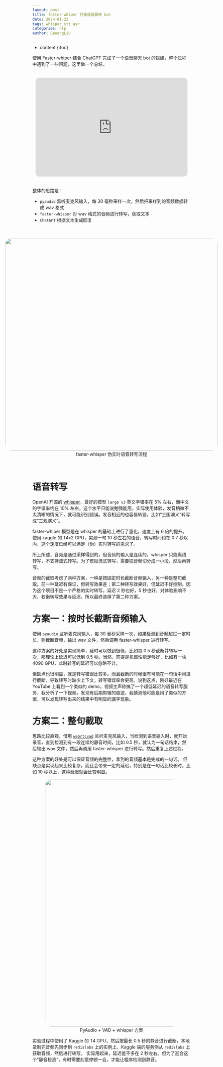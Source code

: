 ```yaml
---
layout: post
title: faster-whiper 打造语音聊天 bot
date: 2024-01-22
tags: whisper stt asr
categories: nlp
author: GaoangLiu
---
```

* content
{:toc}


使用 Faster-whiper 结合 ChatGPT 完成了一个语音聊天 bot 的搭建，整个过程中遇到了一些问题，这里做一个总结。




<style>
  .video-container {
    display: flex;
    justify-content: center;
    padding: 20px 10px;
  }

  iframe {
    width: 560px;
    height: 315px;
  }
  img {
    border-radius: 20px; /* 设置圆角的大小 */
  }
</style>


<div class="video-container">
  <iframe
  width="560" 
  height="315"
  src="https://www.youtube.com/embed/8FQJ8_A6O28"
  title="YouTube video player" 
  frameborder="0"
  allow="accelerometer; autoplay; clipboard-write; encrypted-media; gyroscope; picture-in-picture; web-share" 
  allowfullscreen
  style="border-radius: 12px;"></iframe>
</div>

整体的思路是：
- `pyaudio` 监听麦克风输入，每 30 毫秒采样一次，然后把采样到的音频数据转成 wav 格式
- `faster-whisper` 对 wav 格式的音频进行转写，获取文本
- `ChatGPT` 根据文本生成回复

<div class="video-container">
  <figure style="text-align: center;">
      <img src="https://image.ddot.cc/202401/stream-whisper-flow-v3.gif" width=678pt>
      <figcaption style="text-align:center"> faster-whisper 伪实时语音转写流程  </figcaption>
  </figure>
</div>



# 语音转写 
OpenAI 开源的 [whisper](https://github.com/openai/whisper)，最好的模型 `large v3` 英文字错率在 5% 左右，而中文的字错率约在 10% 左右，这个水平只能说勉强能用。实际使用体验，发音稍微不太清晰的情况下，就可能识别错误。发音相近的也容易转错，比如“三国演义”转写成“三观演义”。

faster-whiper 模型是在 whisper 的基础上进行了量化，速度上有 6 倍的提升。使用 kaggle 的 T4x2 GPU，实测一句 10 秒左右的语音，转写时间约在 0.7 秒以内，这个速度已经可以满足（伪）实时转写的需求了。

所上所述，音频是通过采样得到的，但音频的输入是连续的，whisper 只能离线转写，不支持流式转写。为了模拟流式转写，需要把音频切分成一小段，然后再转写。

音频的截取考虑了两种方案，一种是按固定时长截断音频输入，另一种是整句截取。前一种延迟有保证，但转写效果差；第二种转写效果好，但延迟不好控制。因为这个项目不是一个严格的实时转写，延迟 2 秒也好，5 秒也好，对体验影响不大，权衡转写效果与延迟，所以最终选择了第二种方案。

# 方案一：按时长截断音频输入 
使用 `pyaudio` 监听麦克风输入，每 30 毫秒采样一次，如果检测到音频超过一定时长，则截断音频，输出 wav 文件，然后调用 faster-whisper 进行转写。

这种方案的好处是实现简单，延时可以做到很低，比如每 0.5 秒截断并转写一次，那理论上延迟可以低到 0.5 秒。当然，前提是机器性能足够好，比如有一块 4090 GPU，此时转写的延迟可以忽略不计。

但缺点也很明显，就是转写错误比较多。而且截断的时候很有可能在一句话中间进行截断，导致转写时缺少上下文，转写错误率会更高。说到这点，刚好最近在 YouTube 上看到一个类似的 demo，视频主声称搞了一个超低延迟的语音转写服务，我分析了一下视频，发现有后期剪辑的痕迹，我猜测他可能是用了类似的方案，可以发现转写出来的结果中有明显的漏字现象。 

# 方案二：整句截取 
思路比较直观，借用 [`webrtcvad`](https://github.com/wiseman/py-webrtcvad) 监听麦克风输入，当检测到语音输入时，就开始录音，直到检测到有一段连续的静音时间，比如 0.5 秒，就认为一句话结束，然后输出 wav 文件，然后再调用 faster-whisper 进行转写。然后重复上述过程。

这种方案的好处是可以保证音频的完整性，拿到的音频基本是完成的一句话。 
但缺点是实现起来比较复杂，而且会带来一定的延迟，特别是在一句话比较长时，比如 10 秒以上，这种延迟就会比较明显。


<figure style="text-align: center;">
    <img src="https://image.ddot.cc/202401/stream-whisper_20240129_1703.png" width=789pt>
    <figcaption style="text-align:center"> PyAudio + VAD + whisper 方案 </figcaption>
</figure>

实验过程中使用了 Kaggle 的 T4 GPU，然后按最长 0.5 秒的静音进行截断，本地录制完音频先同步到 `redislabs` 上的实例上，Kaggle 端的服务侧从 `redislabs` 上获取音频，然后进行转写。
实际用起来，延迟差不多在 2 秒左右。但为了迎合这个“静音检测”，有时需要刻意停顿一会，才能让程序检测到静音。